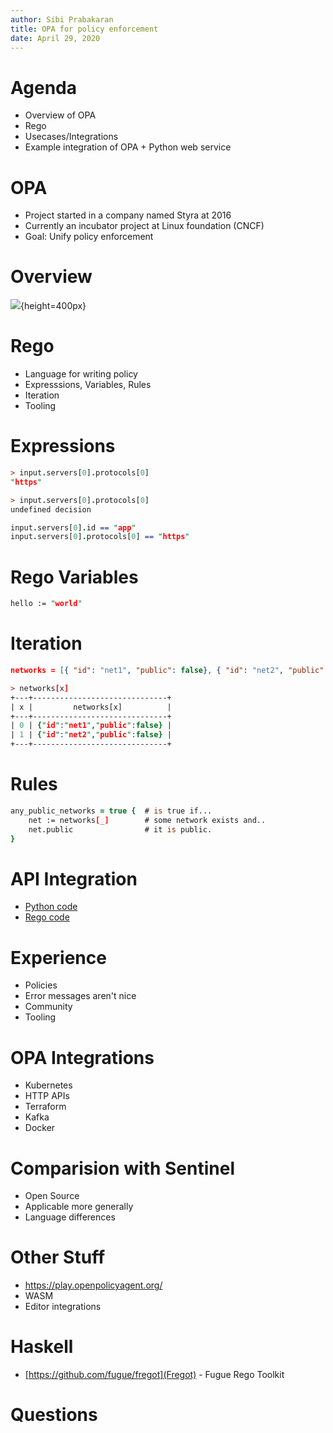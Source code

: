 ```yaml
---
author: Sibi Prabakaran
title: OPA for policy enforcement
date: April 29, 2020
---
```


# Agenda

* Overview of OPA
* Rego
* Usecases/Integrations
* Example integration of OPA + Python web service

# OPA

* Project started in a company named Styra at 2016
* Currently an incubator project at Linux foundation (CNCF)
* Goal: Unify policy enforcement

# Overview

![](https://d33wubrfki0l68.cloudfront.net/b394f524e15a67457b85fdfeed02ff3f2764eb9e/6ac2b/docs/latest/images/opa-service.svg){height=400px}

# Rego

* Language for writing policy
* Expresssions, Variables, Rules
* Iteration
* Tooling

# Expressions

``` prolog
> input.servers[0].protocols[0]
"https"
```

``` prolog
> input.servers[0].protocols[0]
undefined decision
```

``` prolog
input.servers[0].id == "app"
input.servers[0].protocols[0] == "https"
```

# Rego Variables

``` prolog
hello := "world"
```

# Iteration

``` json
networks = [{ "id": "net1", "public": false}, { "id": "net2", "public": false}]
```

``` prolog
> networks[x]
+---+------------------------------+
| x |         networks[x]          |
+---+------------------------------+
| 0 | {"id":"net1","public":false} |
| 1 | {"id":"net2","public":false} |
+---+------------------------------+
```

# Rules

``` prolog
any_public_networks = true {  # is true if...
    net := networks[_]        # some network exists and..
    net.public                # it is public.
}
```

# API Integration

* [Python code](https://github.com/open-policy-agent/example-api-authz-python/blob/master/server.py)
* [Rego code](https://github.com/open-policy-agent/example-api-authz-python/blob/master/example.rego)

# Experience

* Policies
* Error messages aren't nice
* Community
* Tooling

# OPA Integrations

* Kubernetes
* HTTP APIs
* Terraform
* Kafka
* Docker

# Comparision with Sentinel

* Open Source
* Applicable more generally
* Language differences

# Other Stuff

* https://play.openpolicyagent.org/
* WASM
* Editor integrations

# Haskell

* [https://github.com/fugue/fregot](Fregot) - Fugue Rego Toolkit

# Questions


